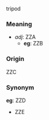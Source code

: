 tripod
### Meaning
+ _adj_: ZZA
    + __eg__: ZZB

### Origin

ZZC

### Synonym

__eg__: ZZD

+ ZZE



